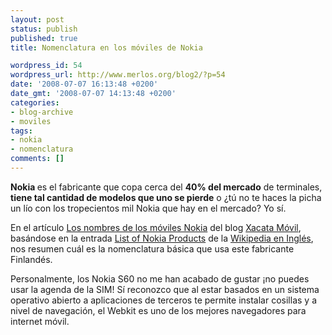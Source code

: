 ```yaml
---
layout: post
status: publish
published: true
title: Nomenclatura en los móviles de Nokia

wordpress_id: 54
wordpress_url: http://www.merlos.org/blog2/?p=54
date: '2008-07-07 16:13:48 +0200'
date_gmt: '2008-07-07 14:13:48 +0200'
categories:
- blog-archive
- moviles
tags:
- nokia
- nomenclatura
comments: []
---
```

<p><strong>Nokia </strong>es el fabricante que copa cerca del <strong>40% del mercado</strong> de terminales, <strong>tiene tal cantidad de modelos que uno se pierde</strong> o ¿tú no te haces la picha un lío con los tropecientos mil Nokia que hay en el mercado? Yo sí.</p>
<p>En el artículo <a title="artículo original" href="http://www.xatakamovil.com/2008/06/30-los-nombres-de-los-moviles-nokia">Los nombres de los móviles Nokia</a> del blog <a title="Blog Xacata Móvil" href="http://www.xatakamovil.com/">Xacata Móvil</a>, basándose en la entrada <a title="Enlace a la entrada en la wikipedia" href="http://en.wikipedia.org/wiki/List_of_Nokia_products">List of Nokia Products</a> de la <a href="http://en.wikipedia.org/">Wikipedia en Inglés</a>, nos resumen cuál es la nomenclatura básica que usa este fabricante Finlandés.</p>
<p>Personalmente, los Nokia S60 no me han acabado de gustar ¡no puedes usar la agenda de la SIM! Sí reconozco que al estar basados en un sistema operativo abierto a aplicaciones de terceros te permite instalar cosillas y a nivel de navegación, el Webkit es uno de los mejores navegadores para internet móvil.</p>
